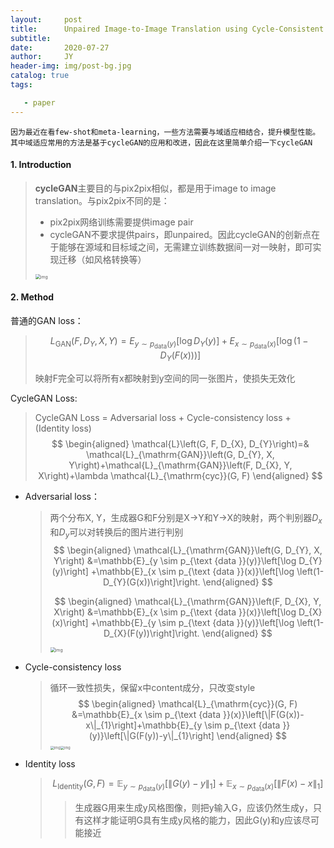 ```yaml
---
layout:     post
title:      Unpaired Image-to-Image Translation using Cycle-Consistent Adversarial Networks
subtitle:   
date:       2020-07-27
author:     JY
header-img: img/post-bg.jpg
catalog: true
tags:

   - paper
---
```


```
因为最近在看few-shot和meta-learning，一些方法需要与域适应相结合，提升模型性能。其中域适应常用的方法是基于cycleGAN的应用和改进，因此在这里简单介绍一下cycleGAN
```



#### 1. Introduction

> **cycleGAN**主要目的与pix2pix相似，都是用于image to image translation。与pix2pix不同的是：
>
> - pix2pix网络训练需要提供image pair
> - cycleGAN不要求提供pairs，即unpaired。因此cycleGAN的创新点在于能够在源域和目标域之间，无需建立训练数据间一对一映射，即可实现迁移（如风格转换等）
>
> <img src="https://github.com/ZJU-CVs/zju-cvs.github.io/raw/master/img/gan/1.png" alt="img" style="zoom:50%;" />



#### 2. Method

普通的GAN loss：

> $$
> L_{\mathrm{GAN}}\left(F, D_{Y}, X, Y\right)=E_{y \sim p_{\mathrm{data}}(y)}\left[\log D_{Y}(y)\right]+E_{x \sim p_{\mathrm{data}}(x)}\left[\log \left(1-D_{Y}(F(x))\right)\right]
> $$
>
> 映射F完全可以将所有x都映射到y空间的同一张图片，使损失无效化



CycleGAN Loss:

> CycleGAN Loss = Adversarial loss + Cycle-consistency loss + (Identity loss)
> $$
> \begin{aligned}
> \mathcal{L}\left(G, F, D_{X}, D_{Y}\right)=& \mathcal{L}_{\mathrm{GAN}}\left(G, D_{Y}, X, Y\right)+\mathcal{L}_{\mathrm{GAN}}\left(F, D_{X}, Y, X\right)+\lambda \mathcal{L}_{\mathrm{cyc}}(G, F)
> \end{aligned}
> $$

- Adversarial loss：

  > 两个分布X, Y，生成器G和F分别是X->Y和Y->X的映射，两个判别器$D_x$和$D_y$可以对转换后的图片进行判别
  > $$
  > \begin{aligned}
  > \mathcal{L}_{\mathrm{GAN}}\left(G, D_{Y}, X, Y\right) &=\mathbb{E}_{y \sim p_{\text {data }}(y)}\left[\log D_{Y}(y)\right] +\mathbb{E}_{x \sim p_{\text {data }}(x)}\left[\log \left(1-D_{Y}(G(x))\right]\right.
  > \end{aligned}
  > $$
  >
  > $$
  > \begin{aligned}
  > \mathcal{L}_{\mathrm{GAN}}\left(F, D_{X}, Y, X\right) &=\mathbb{E}_{x \sim p_{\text {data }}(x)}\left[\log D_{X}(x)\right] +\mathbb{E}_{y \sim p_{\text {data }}(y)}\left[\log \left(1-D_{X}(F(y))\right]\right.
  > \end{aligned}
  > $$
  >
  > 
  >
  > <img src="https://github.com/ZJU-CVs/zju-cvs.github.io/raw/master/img/gan/2.png" alt="img" style="zoom:50%;" />

  

- Cycle-consistency loss

  > 循环一致性损失，保留x中content成分，只改变style
  > $$
  > \begin{aligned}
  > \mathcal{L}_{\mathrm{cyc}}(G, F) &=\mathbb{E}_{x \sim p_{\text {data }}(x)}\left[\|F(G(x))-x\|_{1}\right]+\mathbb{E}_{y \sim p_{\text {data }}(y)}\left[\|G(F(y))-y\|_{1}\right]
  > \end{aligned}
  > $$
  > <img src="https://github.com/ZJU-CVs/zju-cvs.github.io/raw/master/img/gan/3.png" alt="img" style="zoom:40%;" /><img src="https://github.com/ZJU-CVs/zju-cvs.github.io/raw/master/img/gan/4.png" alt="img" style="zoom:40%;" />



- Identity loss

  > $$
  > L_{\text {Identity}}(G, F)=\mathbb{E}_{y \sim p_{\text {data}}(y)}\left[\|G(y)-y\|_{1}\right]+\mathbb{E}_{x \sim p_{\text {data}}(x)}\left[\|F(x)-x\|_{1}\right]
  > $$
  >
  > > 生成器G用来生成y风格图像，则把y输入G，应该仍然生成y，只有这样才能证明G具有生成y风格的能力，因此G(y)和y应该尽可能接近
  >
  > 